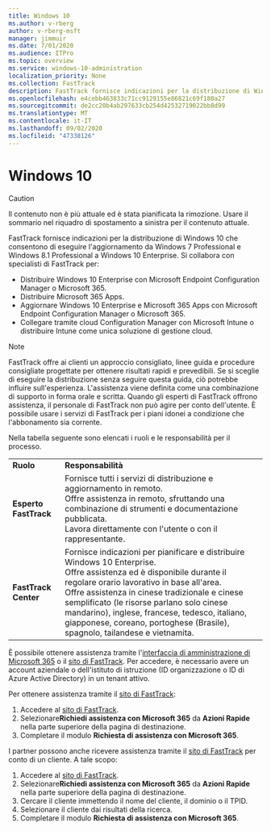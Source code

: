 ```yaml
---
title: Windows 10
ms.author: v-rberg
author: v-rberg-msft
manager: jimmuir
ms.date: 7/01/2020
ms.audience: ITPro
ms.topic: overview
ms.service: windows-10-administration
localization_priority: None
ms.collection: FastTrack
description: FastTrack fornisce indicazioni per la distribuzione di Windows 10 che consentono di eseguire l'aggiornamento da Windows 7 Professional e Windows 8.1 Professional a Windows 10 Enterprise.
ms.openlocfilehash: e4cebb463833c71cc9129155e86821c69f180a27
ms.sourcegitcommit: de2cc20b4ab297633cb254d42532719022bb8d99
ms.translationtype: MT
ms.contentlocale: it-IT
ms.lasthandoff: 09/02/2020
ms.locfileid: "47338126"
---
```

# <a name="windows-10"></a>Windows 10

> [!CAUTION]
> Il contenuto non è più attuale ed è stata pianificata la rimozione. Usare il sommario nel riquadro di spostamento a sinistra per il contenuto attuale.

FastTrack fornisce indicazioni per la distribuzione di Windows 10 che consentono di eseguire l'aggiornamento da Windows 7 Professional e Windows 8.1 Professional a Windows 10 Enterprise. Si collabora con specialisti di FastTrack per:

- Distribuire Windows 10 Enterprise con Microsoft Endpoint Configuration Manager o Microsoft 365.
- Distribuire Microsoft 365 Apps. 
- Aggiornare Windows 10 Enterprise e Microsoft 365 Apps con Microsoft Endpoint Configuration Manager o Microsoft 365.
- Collegare tramite cloud Configuration Manager con Microsoft Intune o distribuire Intune come unica soluzione di gestione cloud.
  
> [!NOTE]
> FastTrack offre ai clienti un approccio consigliato, linee guida e procedure consigliate progettate per ottenere risultati rapidi e prevedibili. Se si sceglie di eseguire la distribuzione senza seguire questa guida, ciò potrebbe influire sull'esperienza. L'assistenza viene definita come una combinazione di supporto in forma orale e scritta. Quando gli esperti di FastTrack offrono assistenza, il personale di FastTrack non può agire per conto dell'utente. È possibile usare i servizi di FastTrack per i piani idonei a condizione che l'abbonamento sia corrente.  
    
Nella tabella seguente sono elencati i ruoli e le responsabilità per il processo.

|||
|:-----|:-----|
|**Ruolo** <br/> |**Responsabilità** <br/> |
|**Esperto FastTrack** <br/> |Fornisce tutti i servizi di distribuzione e aggiornamento in remoto.  <br/> Offre assistenza in remoto, sfruttando una combinazione di strumenti e documentazione pubblicata. <br/> Lavora direttamente con l'utente o con il rappresentante.|
|**FastTrack Center**  <br/> |Fornisce indicazioni per pianificare e distribuire Windows 10 Enterprise.   <br/> Offre assistenza ed è disponibile durante il regolare orario lavorativo in base all'area. <br/> Offre assistenza in cinese tradizionale e cinese semplificato (le risorse parlano solo cinese mandarino), inglese, francese, tedesco, italiano, giapponese, coreano, portoghese (Brasile), spagnolo, tailandese e vietnamita.|
 
È possibile ottenere assistenza tramite l'[interfaccia di amministrazione di Microsoft 365](https://go.microsoft.com/fwlink/?linkid=2032704) o il [sito di FastTrack](https://go.microsoft.com/fwlink/?linkid=780698). Per accedere, è necessario avere un account aziendale o dell'istituto di istruzione (ID organizzazione o ID di Azure Active Directory) in un tenant attivo. 

Per ottenere assistenza tramite il [sito di FastTrack](https://go.microsoft.com/fwlink/?linkid=780698): 
1.    Accedere al [sito di FastTrack](https://go.microsoft.com/fwlink/?linkid=780698). 
2.    Selezionare**Richiedi assistenza con Microsoft 365** da **Azioni Rapide** nella parte superiore della pagina di destinazione.
3.    Completare il modulo **Richiesta di assistenza con Microsoft 365**.
  
I partner possono anche ricevere assistenza tramite il [sito di FastTrack](https://go.microsoft.com/fwlink/?linkid=780698) per conto di un cliente. A tale scopo:
1.    Accedere al [sito di FastTrack](https://go.microsoft.com/fwlink/?linkid=780698). 
2.    Selezionare**Richiedi assistenza con Microsoft 365** da **Azioni Rapide** nella parte superiore della pagina di destinazione.
3.    Cercare il cliente immettendo il nome del cliente, il dominio o il TPID.
4.    Selezionare il cliente dai risultati della ricerca.
5.    Completare il modulo **Richiesta di assistenza con Microsoft 365**.
 
